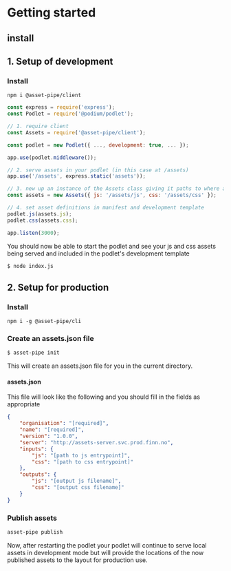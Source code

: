 # Getting started

## install

## 1. Setup of development

### Install

```
npm i @asset-pipe/client
```

```js
const express = require('express');
const Podlet = require('@podium/podlet');

// 1. require client
const Assets = require('@asset-pipe/client');

const podlet = new Podlet({ ..., development: true, ... });

app.use(podlet.middleware());

// 2. serve assets in your podlet (in this case at /assets)
app.use('/assets', express.static('assets'));

// 3. new up an instance of the Assets class giving it paths to where assets are being served
const assets = new Assets({ js: '/assets/js', css: '/assets/css' });

// 4. set asset definitions in manifest and development template
podlet.js(assets.js);
podlet.css(assets.css);

app.listen(3000);
```

You should now be able to start the podlet and see your js and css assets being served and included in the podlet's development template

```bash
$ node index.js
```

## 2. Setup for production

### Install

```
npm i -g @asset-pipe/cli
```

### Create an assets.json file

```sh
$ asset-pipe init
```

This will create an assets.json file for you in the current directory.

#### assets.json

This file will look like the following and you should fill in the fields as appropriate

```json
{
    "organisation": "[required]",
    "name": "[required]",
    "version": "1.0.0",
    "server": "http://assets-server.svc.prod.finn.no",
    "inputs": {
        "js": "[path to js entrypoint]",
        "css": "[path to css entrypoint]"
    },
    "outputs": {
        "js": "[output js filename]",
        "css": "[output css filename]"
    }
}
```

### Publish assets

```bash
asset-pipe publish
```

Now, after restarting the podlet your podlet will continue to serve local assets in development mode but will provide the locations of the now published assets
to the layout for production use.
